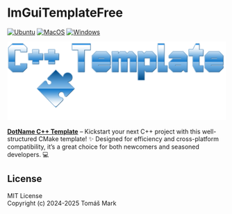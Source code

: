 # ImGuiTemplateFree

[![Ubuntu](https://github.com/tomasmark79/ImGuiTemplateFree/actions/workflows/ubuntu.yml/badge.svg)](https://github.com/tomasmark79/ImGuiTemplateFree/actions/workflows/ubuntu.yml)
[![MacOS](https://github.com/tomasmark79/ImGuiTemplateFree/actions/workflows/macos.yml/badge.svg)](https://github.com/tomasmark79/ImGuiTemplateFree/actions/workflows/macos.yml)
[![Windows](https://github.com/tomasmark79/ImGuiTemplateFree/actions/workflows/windows.yml/badge.svg)](https://github.com/tomasmark79/ImGuiTemplateFree/actions/workflows/windows.yml)  

![alt text](assets/logo.png)

**[DotName C++ Template](https://github.com/tomasmark79/DotNameCppFree)** – Kickstart your next C++ project with this well-structured CMake template! ✨ Designed for efficiency and cross-platform compatibility, it’s a great choice for both newcomers and seasoned developers. 💻  

## License

MIT License  
Copyright (c) 2024-2025 Tomáš Mark